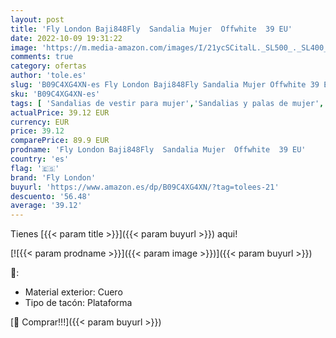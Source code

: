 ```yaml
---
layout: post
title: 'Fly London Baji848Fly  Sandalia Mujer  Offwhite  39 EU'
date: 2022-10-09 19:31:22
image: 'https://m.media-amazon.com/images/I/21ycSCitalL._SL500_._SL400_.jpg'
comments: true
category: ofertas
author: 'tole.es'
slug: 'B09C4XG4XN-es Fly London Baji848Fly Sandalia Mujer Offwhite 39 EU'
sku: 'B09C4XG4XN-es'
tags: [ 'Sandalias de vestir para mujer','Sandalias y palas de mujer','Zapatos','Zapatos para mujer','Zapatos y complementos','fly london','sandalia','🇪🇸', ]
actualPrice: 39.12 EUR
currency: EUR
price: 39.12
comparePrice: 89.9 EUR
prodname: 'Fly London Baji848Fly  Sandalia Mujer  Offwhite  39 EU'
country: 'es'
flag: '🇪🇸'
brand: 'Fly London'
buyurl: 'https://www.amazon.es/dp/B09C4XG4XN/?tag=tolees-21'
descuento: '56.48'
average: '39.12'
---
```


Tienes [{{< param title >}}]({{< param buyurl >}}) aqui!

[![{{< param prodname >}}]({{< param image >}})]({{< param buyurl >}})

🔎:

- Material exterior: Cuero
- Tipo de tacón: Plataforma

[🛒 Comprar!!!]({{< param buyurl >}})
